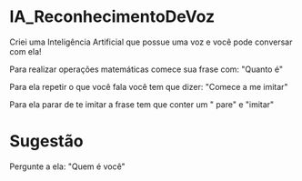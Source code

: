 # IA_ReconhecimentoDeVoz
Criei uma Inteligência Artificial que possue uma voz e você pode conversar com ela!

Para realizar operações matemáticas comece sua frase com: "Quanto é"

Para ela repetir o que você fala você tem que dizer: "Comece a me imitar"

Para ela parar de te imitar a frase tem que conter um " pare" e "imitar"

# Sugestão
Pergunte a ela: "Quem é você"
